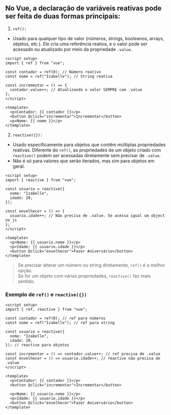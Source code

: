 ## No Vue, a declaração de variáveis reativas pode ser feita de duas formas principais:

1. `ref():`

- Usado para qualquer tipo de valor (números, strings, booleanos, arrays, objetos, etc.). Ele cria uma referência reativa, e o valor pode ser acessado ou atualizado por meio da propriedade `.value`.

```vue
<script setup>
import { ref } from "vue";

const contador = ref(0); // Número reativo
const nome = ref("Izabelle"); // String reativa

const incrementar = () => {
  contador.value++; // Atualizando o valor SEMPRE com .value
};
</script>

<template>
  <p>Contador: {{ contador }}</p>
  <button @click="incrementar">Incrementar</button>
  <p>Nome: {{ nome }}</p>
</template>
```

2. `reactive({}):`

- Usado especificamente para objetos que contêm múltiplas
  propriedades reativas. Diferente do `ref()`, as propriedades de um objeto criado
  com `reactive()` podem ser acessadas diretamente sem precisar de `.value`.
- Não é só para valores que serão iterados, mas sim para objetos em geral.

```vue
<script setup>
import { reactive } from "vue";

const usuario = reactive({
  nome: "Izabelle",
  idade: 20,
});

const envelhecer = () => {
  usuario.idade++; // Não precisa de .value. Se acessa igual um object no js
};
</script>

<template>
  <p>Nome: {{ usuario.nome }}</p>
  <p>Idade: {{ usuario.idade }}</p>
  <button @click="envelhecer">Fazer Aniversário</button>
</template>
```

> Se precisar alterar um número ou string diretamente, `ref()` é a melhor opção.  
> Se for um objeto com várias propriedades, `reactive()` faz mais sentido.

### Exemplo de `ref()` e `reactive({})`

```vue
<script setup>
import { ref, reactive } from "vue";

const contador = ref(0); // ref para números
const nome = ref("Izabelle"); // ref para string

const usuario = reactive({
  nome: "Izabelle",
  idade: 20,
}); // reactive para objetos

const incrementar = () => contador.value++; // ref precisa de .value
const envelhecer = () => usuario.idade++; // reactive não precisa de .value
</script>

<template>
  <p>Contador: {{ contador }}</p>
  <button @click="incrementar">Incrementar</button>

  <p>Nome: {{ usuario.nome }}</p>
  <p>Idade: {{ usuario.idade }}</p>
  <button @click="envelhecer">Fazer Aniversário</button>
</template>
```
